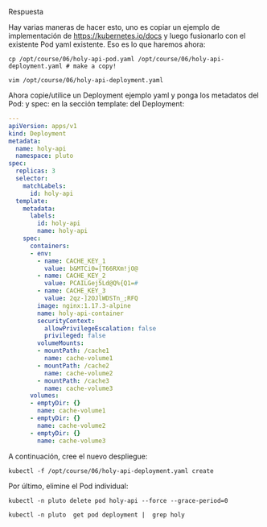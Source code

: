 Respuesta

Hay varias maneras de hacer esto, uno es copiar un ejemplo de implementación de https://kubernetes.io/docs y luego fusionarlo con el existente
Pod yaml existente. Eso es lo que haremos ahora:

```
cp /opt/course/06/holy-api-pod.yaml /opt/course/06/holy-api-deployment.yaml # make a copy!

vim /opt/course/06/holy-api-deployment.yaml
```

Ahora copie/utilice un Deployment ejemplo yaml y ponga los metadatos del Pod: y spec: en la sección template: del Deployment:

```yaml
---
apiVersion: apps/v1
kind: Deployment
metadata:
  name: holy-api
  namespace: pluto
spec:
  replicas: 3
  selector:
    matchLabels:
      id: holy-api
  template:
    metadata:
      labels:
        id: holy-api
        name: holy-api
    spec:
      containers:
      - env:
        - name: CACHE_KEY_1
          value: b&MTCi0=[T66RXm!jO@
        - name: CACHE_KEY_2
          value: PCAILGej5Ld@Q%{Q1=#
        - name: CACHE_KEY_3
          value: 2qz-]2OJlWDSTn_;RFQ
        image: nginx:1.17.3-alpine
        name: holy-api-container
        securityContext:
          allowPrivilegeEscalation: false
          privileged: false
        volumeMounts:
        - mountPath: /cache1
          name: cache-volume1
        - mountPath: /cache2
          name: cache-volume2
        - mountPath: /cache3
          name: cache-volume3
      volumes:
      - emptyDir: {}
        name: cache-volume1
      - emptyDir: {}
        name: cache-volume2
      - emptyDir: {}
        name: cache-volume3
```

A continuación, cree el nuevo despliegue:

` kubectl -f /opt/course/06/holy-api-deployment.yaml create `

Por último, elimine el Pod individual:

` kubectl -n pluto delete pod holy-api --force --grace-period=0 `

`kubectl -n pluto  get pod deployment |  grep holy `